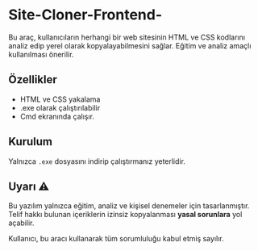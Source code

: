 # Site-Cloner-Frontend-

Bu araç, kullanıcıların herhangi bir web sitesinin HTML ve CSS kodlarını analiz edip yerel olarak kopyalayabilmesini sağlar. Eğitim ve analiz amaçlı kullanılması önerilir.

## Özellikler
- HTML ve CSS yakalama
- .exe olarak çalıştırılabilir
- Cmd ekranında çalışır.

## Kurulum
Yalnızca `.exe` dosyasını indirip çalıştırmanız yeterlidir.

## Uyarı ⚠️
Bu yazılım yalnızca eğitim, analiz ve kişisel denemeler için tasarlanmıştır. Telif hakkı bulunan içeriklerin izinsiz kopyalanması **yasal sorunlara** yol açabilir.

Kullanıcı, bu aracı kullanarak tüm sorumluluğu kabul etmiş sayılır.


